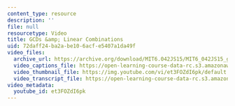 ```yaml
---
content_type: resource
description: ''
file: null
resourcetype: Video
title: GCDs &amp; Linear Combinations
uid: 72daff24-ba2a-be10-6acf-e5407a1da49f
video_files:
  archive_url: https://archive.org/download/MIT6.042JS15/MIT6_042JS15_gcd_def_ipod.mp4
  video_captions_file: https://open-learning-course-data-rc.s3.amazonaws.com/6-042j-mathematics-for-computer-science-spring-2015/0b918c57d98e5e4ab0186ce8fa027a4f_et3FOZdI6pk.vtt
  video_thumbnail_file: https://img.youtube.com/vi/et3FOZdI6pk/default.jpg
  video_transcript_file: https://open-learning-course-data-rc.s3.amazonaws.com/6-042j-mathematics-for-computer-science-spring-2015/a3100dde518ec00bbd92e029b8ee001b_et3FOZdI6pk.pdf
video_metadata:
  youtube_id: et3FOZdI6pk
---
```

